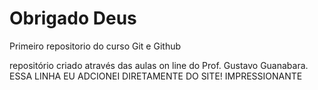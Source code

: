 # Obrigado Deus
 Primeiro repositorio do curso Git e Github

 repositório criado através das aulas on line do Prof. Gustavo Guanabara.
 ESSA LINHA EU ADCIONEI DIRETAMENTE DO SITE! IMPRESSIONANTE
